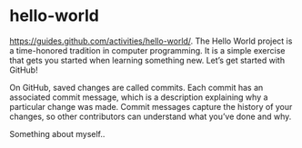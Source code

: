 # hello-world
https://guides.github.com/activities/hello-world/. The Hello World project is a time-honored tradition in computer programming. It is a simple exercise that gets you started when learning something new. Let’s get started with GitHub!

On GitHub, saved changes are called commits. Each commit has an associated commit message, which is a description explaining why a particular change was made. Commit messages capture the history of your changes, so other contributors can understand what you’ve done and why.

Something about myself..

